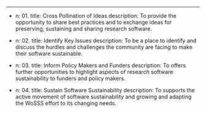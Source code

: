 ---
- n: 01.
  title: Cross Pollination of Ideas
  description: To provide the opportunity to share best practices and to exchange ideas for preserving, sustaining and sharing research software.

- n: 02.
  title: Identify Key Issues
  description: To be a place to identify and discuss the hurdles and challenges the community are facing to make their software sustainable.

- n: 03.
  title: Inform Policy Makers and Funders
  description: To offers further opportunities to highlight aspects of research software sustainability to funders and policy makers.

- n: 04.
  title: Sustain Software Sustainability
  description: To supports the active movement of software sustainability and growing and adapting the WoSSS effort to its changing needs. 
